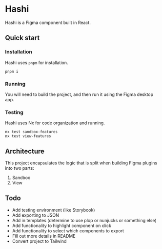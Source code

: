 # Hashi

Hashi is a Figma component built in React.

## Quick start

### Installation

Hashi uses `pnpm` for installation.

```
pnpm i
```

### Running

You will need to build the project, and then run it using the Figma desktop app.

### Testing

Hashi uses Nx for code organization and running.

```
nx test sandbox-features
nx test view-features
```

## Architecture

This project encapsulates the logic that is split when building Figma plugins into two parts:

1. Sandbox
2. View

## Todo

- Add testing environment (like Storybook)
- Add exporting to JSON
- Add in templates (determine to use plop or nunjucks or something else)
- Add functionality to highlight component on click
- Add functionality to select which components to export
- Fill out more details in README
- Convert project to Tailwind
